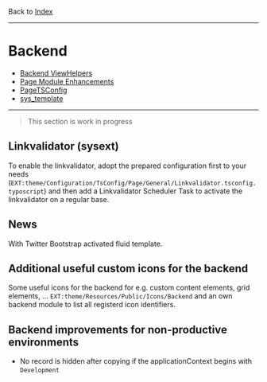 Back to [Index](../Index.md)

---

# Backend

- [Backend ViewHelpers](BackendViewHelpers.md)
- [Page Module Enhancements](PageModuleEnhancements.md)
- [PageTSConfig](PageTSConfig.md)
- [sys_template](SysTemplate.md)

---

> This section is work in progress

## Linkvalidator (sysext)

To enable the linkvalidator, adopt the prepared configuration first to your needs (`EXT:theme/Configuration/TsConfig/Page/General/Linkvalidator.tsconfig.typoscript`)
and then add a Linkvalidator Scheduler Task to activate the linkvalidator on a regular base.

## News

With Twitter Bootstrap activated fluid template.


## Additional useful custom icons for the backend

Some useful icons for the backend for e.g. custom content elements, grid elements, ... `EXT:theme/Resources/Public/Icons/Backend` and an own backend module to list all registerd icon identifiers.

## Backend improvements for non-productive environments

- No record is hidden after copying if the applicationContext begins with `Development`
